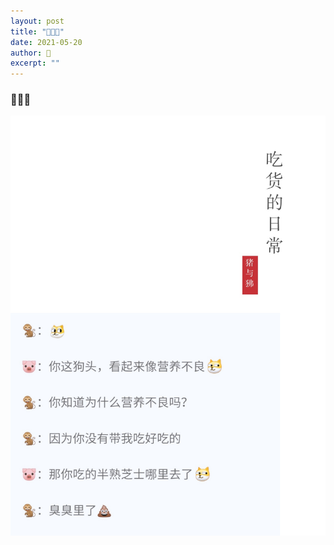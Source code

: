 ```yaml
---
layout: post
title: "🐷💗🐒" 
date: 2021-05-20
author: 🐒
excerpt: ""
---
```


### 🐷💗🐒

![](/assets/img/520.jpg)